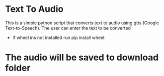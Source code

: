 # Text To Audio

This is a simple python script that converts text to audio using gtts (Google Text-to-Speech). The user can enter the text to be converted

- If wheel ins not installed run pip install wheel

# The audio will be saved to download folder

